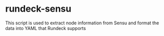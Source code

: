 # rundeck-sensu
This script is used to extract node information from Sensu and format the data into YAML that Rundeck supports
